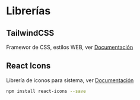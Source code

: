 # Librerías

## TailwindCSS 

Framewor de CSS, estilos WEB, ver [Documentación](https://tailwindcss.com/docs/installation)

## React Icons

Librería de iconos para sistema, ver [Documentación](https://react-icons.github.io/react-icons/)

```bash
npm install react-icons --save
```